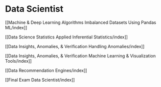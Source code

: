 # Data Scientist

[[Machine & Deep Learning Algorithms Imbalanced Datasets Using Pandas ML/index]]

[[Data Science Statistics Applied Inferential Statistics/index]]

[[Data Insights, Anomalies, & Verification Handling Anomalies/index]]

[[Data Insights, Anomalies, & Verification Machine Learning & Visualization Tools/index]]

[[Data Recommendation Engines/index]]

[[Final Exam Data Scientist/index]]